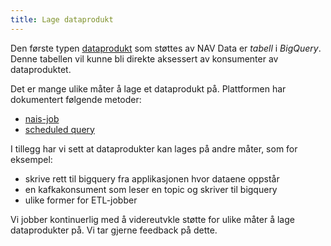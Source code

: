 ```yaml
---
title: Lage dataprodukt
---
```


Den første typen [dataprodukt](dataprodukt.md) som støttes av NAV Data er *tabell* i *BigQuery*. 
Denne tabellen vil kunne bli direkte aksessert av konsumenter av dataproduktet. 

Det er mange ulike måter å lage et dataprodukt på. Plattformen har dokumentert følgende metoder:

- [nais-job](../prosessere-data/naisjobs.md)
- [scheduled query](../prosessere-data/scheduled-query.md)

I tillegg har vi sett at dataprodukter kan lages på andre måter, som for eksempel:

- skrive rett til bigquery fra applikasjonen hvor dataene oppstår
- en kafkakonsument som leser en topic og skriver til bigquery
- ulike former for ETL-jobber

Vi jobber kontinuerlig med å videreutvkle støtte for ulike måter å lage dataprodukter på. 
Vi tar gjerne feedback på dette.
